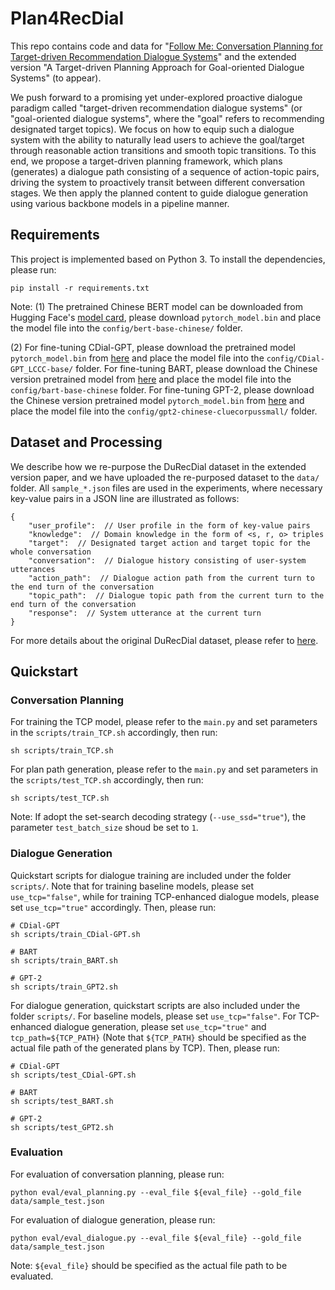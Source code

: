 # Plan4RecDial
This repo contains code and data for "[Follow Me: Conversation Planning for Target-driven Recommendation Dialogue Systems](https://arxiv.org/abs/2208.03516)" and the extended version "A Target-driven Planning Approach for Goal-oriented Dialogue Systems" (to appear).

We push forward to a promising yet under-explored proactive dialogue paradigm called "target-driven recommendation dialogue systems" (or "goal-oriented dialogue systems", where the "goal" refers to recommending designated target topics). We focus on how to equip such a dialogue system with the ability to naturally lead users to achieve the goal/target through reasonable action transitions and smooth topic transitions. To this end, we propose a target-driven planning framework, which plans (generates) a dialogue path consisting of a sequence of action-topic pairs, driving the system to proactively transit between different conversation stages. We then apply the planned content to guide dialogue generation using various backbone models in a pipeline manner.


## Requirements
This project is implemented based on Python 3. To install the dependencies, please run:
```
pip install -r requirements.txt
```
Note: (1) The pretrained Chinese BERT model can be downloaded from Hugging Face's [model card](https://huggingface.co/bert-base-chinese/tree/main), please download `pytorch_model.bin` and place the model file into the `config/bert-base-chinese/` folder. 

(2) For fine-tuning CDial-GPT, please download the pretrained model `pytorch_model.bin` from [here](https://huggingface.co/thu-coai/CDial-GPT_LCCC-base/tree/main) and place the model file into the `config/CDial-GPT_LCCC-base/` folder. For fine-tuning BART, please download the Chinese version pretrained model from [here](https://huggingface.co/fnlp/bart-base-chinese/tree/main) and place the model file into the `config/bart-base-chinese` folder. For fine-tuning GPT-2, please download the  Chinese version pretrained model `pytorch_model.bin` from [here](https://huggingface.co/uer/gpt2-chinese-cluecorpussmall/tree/main) and place the model file into the `config/gpt2-chinese-cluecorpussmall/` folder.


## Dataset and Processing
We describe how we re-purpose the DuRecDial dataset in the extended version paper, and we have uploaded the re-purposed dataset to the `data/` folder. All `sample_*.json` files are used in the experiments, where necessary key-value pairs in a JSON line are illustrated as follows:
```
{
    "user_profile":  // User profile in the form of key-value pairs
    "knowledge":  // Domain knowledge in the form of <s, r, o> triples
    "target":  // Designated target action and target topic for the whole conversation
    "conversation":  // Dialogue history consisting of user-system utterances
    "action_path":  // Dialogue action path from the current turn to the end turn of the conversation
    "topic_path":  // Dialogue topic path from the current turn to the end turn of the conversation
    "response":  // System utterance at the current turn
}
```
For more details about the original DuRecDial dataset, please refer to [here](https://github.com/PaddlePaddle/Research/tree/master/NLP/ACL2020-DuRecDial).

## Quickstart

### Conversation Planning

For training the TCP model, please refer to the `main.py` and set parameters in the `scripts/train_TCP.sh` accordingly, then run:
```
sh scripts/train_TCP.sh
```

For plan path generation, please refer to the `main.py` and set parameters in the `scripts/test_TCP.sh` accordingly, then run:
```
sh scripts/test_TCP.sh
```
Note: If adopt the set-search decoding strategy (`--use_ssd="true"`), the parameter `test_batch_size` shoud be set to `1`.


### Dialogue Generation

Quickstart scripts for dialogue training are included under the folder `scripts/`.
Note that for training baseline models, please set `use_tcp="false"`, while for training TCP-enhanced dialogue models, please set `use_tcp="true"` accordingly. Then, please run:
```
# CDial-GPT
sh scripts/train_CDial-GPT.sh

# BART
sh scripts/train_BART.sh

# GPT-2
sh scripts/train_GPT2.sh
```

For dialogue generation, quickstart scripts are also included under the folder `scripts/`. For baseline models, please set `use_tcp="false"`. For TCP-enhanced dialogue generation, please set `use_tcp="true"` and `tcp_path=${TCP_PATH}` (Note that `${TCP_PATH}` should be specified as the actual file path of the generated plans by TCP). Then, please run:
```
# CDial-GPT
sh scripts/test_CDial-GPT.sh

# BART
sh scripts/test_BART.sh

# GPT-2
sh scripts/test_GPT2.sh
```

### Evaluation
For evaluation of conversation planning, please run:
```
python eval/eval_planning.py --eval_file ${eval_file} --gold_file data/sample_test.json
```

For evaluation of dialogue generation, please run:
```
python eval/eval_dialogue.py --eval_file ${eval_file} --gold_file data/sample_test.json
```
Note: `${eval_file}` should be specified as the actual file path to be evaluated.
